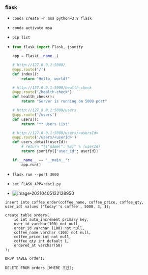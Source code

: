 ### flask

- `conda create -n msa python=3.8 flask`

- `conda activate msa`

- `pip list`

- ```python
  from flask import Flask, jsonify
  
  app = Flask(__name__)
  
  # http://127.0.0.1:5000/
  @app.route('/')
  def index():
      return "Hello, world!"
  
  # http://127.0.0.1:5000/health-check
  @app.route('/health-check')
  def health_check():
      return "Server is running on 5000 port"
  
  # http://127.0.0.1:5000/users
  @app.route('/users')
  def users():
      return "** Users List"
  
  # http://127.0.0.1:5000/users/<usersId>
  @app.route('/users/<userId>')
  def users_detail(userId):
      # return "{\"name\": %s}" % (userId)
      return jsonify({"user_id": userId})
  
  if __name__ == "__main__":
      app.run()
  ```

- `flask run --port 3000`

- `set FLASK_APP=rest1.py`

- ![image-20210405132128950](img.assets/image-20210405132128950.png)

`insert into coffee_order(coffee_name, coffee_price, coffee_qty, user_id) values ('today''s coffee', 5000, 3, 1);`

```mysql
create table orders(
    id int auto_increment primary key,
    user_id varchar(100) not null,
    order_id varchar (100) not null,
    coffee_name varchar (100) not null,
    coffee_price int not null,
    coffee_qty int default 1,
    ordered_at varchar(50)
);

DROP TABLE orders;

DELETE FROM orders [WHERE 조건];
```



